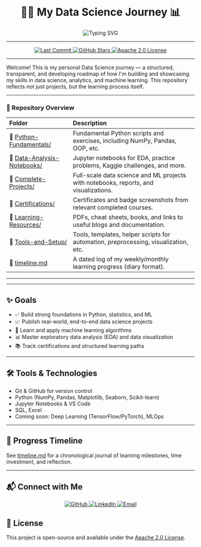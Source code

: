 <div align="center">

# 👨‍💻 My Data Science Journey 📊

<p align="center">
  <img src="https://readme-typing-svg.demolab.com?font=Fira+Code&size=22&duration=3000&pause=1000&color=F75C7E&center=true&vCenter=true&width=500&lines=Data+Scientist+in+Training+Today;Machine+Learning+Explorer;Python+%26+Analytics+Enthusiast" alt="Typing SVG" />
</p>


---

<p align="center">
  <a href="https://github.com/Akib-Osmani/data-science-journey">
    <img src="https://img.shields.io/github/last-commit/Akib-Osmani/data-science-journey?style=for-the-badge&logo=git&logoColor=white&color=FF6B6B&labelColor=4ECDC4" alt="Last Commit"/>
  </a>
  <a href="https://github.com/Akib-Osmani/data-science-journey/stargazers">
    <img src="https://img.shields.io/github/stars/Akib-Osmani/data-science-journey?style=for-the-badge&logo=star&logoColor=white&color=FFD93D&labelColor=FF6B6B" alt="GitHub Stars"/>
  </a>
  <a href="https://github.com/Akib-Osmani/data-science-journey/blob/main/LICENSE">
    <img src="https://img.shields.io/badge/License-Apache%202.0-blue?style=for-the-badge&logo=apache&logoColor=white&color=45B7D1&labelColor=96CEB4" alt="Apache 2.0 License"/>
  </a>
</p>

---

</div>

Welcome! This is my personal Data Science journey — a structured, transparent, and developing roadmap of how I'm building and showcasing my skills in data science, analytics, and machine learning. This repository reflects not just projects, but the learning process itself.

---

### 📌 Repository Overview

<table>
  <thead>
    <tr>
      <th align="left">Folder</th>
      <th align="left">Description</th>
    </tr>
  </thead>
  <tbody>
    <tr>
      <td>📂 <a href="https://github.com/Akib-Osmani/data-science-journey/tree/main/01-Python-Fundamentals">Python-Fundamentals/</a></td>
      <td>Fundamental Python scripts and exercises, including NumPy, Pandas, OOP, etc.</td>
    </tr>
    <tr>
      <td>📂 <a href="https://github.com/Akib-Osmani/data-science-journey/tree/main/02-Data-Analysis-Notebooks">Data-Analysis-Notebooks/</a></td>
      <td>Jupyter notebooks for EDA, practice problems, Kaggle challenges, and more.</td>
    </tr>
    <tr>
      <td>📂 <a href="https://github.com/Akib-Osmani/data-science-journey/tree/main/03-Complete-Projects">Complete-Projects/</a></td>
      <td>Full-scale data science and ML projects with notebooks, reports, and visualizations.</td>
    </tr>
    <tr>
      <td>📂 <a href="https://github.com/Akib-Osmani/data-science-journey/tree/main/04-Certifications">Certifications/</a></td>
      <td>Certificates and badge screenshots from relevant completed courses.</td>
    </tr>
    <tr>
      <td>📂 <a href="https://github.com/Akib-Osmani/data-science-journey/tree/main/Learning-Resources">Learning-Resources/</a></td>
      <td>PDFs, cheat sheets, books, and links to useful blogs and documentation.</td>
    </tr>
    <tr>
      <td>📂 <a href="https://github.com/Akib-Osmani/data-science-journey/tree/main/Tools">Tools-and-Setup/</a></td>
      <td>Tools, templates, helper scripts for automation, preprocessing, visualization, etc.</td>
    </tr>
    <tr>
      <td>📄 <a href="https://github.com/Akib-Osmani/data-science-journey/blob/main/timeline.md">timeline.md</a></td>
      <td>A dated log of my weekly/monthly learning progress (diary format).</td>
    </tr>
  </tbody>
</table>



---
---

## ✨ Goals

- ✅ Build strong foundations in Python, statistics, and ML
- 📈 Publish real-world, end-to-end data science projects
- 🤖 Learn and apply machine learning algorithms
- 📊 Master exploratory data analysis (EDA) and data visualization
- 📚 Track certifications and structured learning paths

---

## 🛠️ Tools & Technologies
- Git & GitHub for version control
- Python (NumPy, Pandas, Matplotlib, Seaborn, Scikit-learn)
- Jupyter Notebooks & VS Code
- SQL, Excel
- Coming soon: Deep Learning (TensorFlow/PyTorch), MLOps

---

## 📅 Progress Timeline

See [timeline.md](timeline.md) for a chronological journal of learning milestones, time investment, and reflection.

---

## 📬 Connect with Me

<p align="center">
  <a href="https://github.com/Akib-Osmani" target="_blank" rel="noopener">
    <img alt="GitHub" src="https://img.shields.io/badge/-GitHub-181717?style=for-the-badge&logo=github&logoColor=white" />
  </a>
  <a href="https://www.linkedin.com/in/akib-osmani02" target="_blank" rel="noopener">
    <img alt="LinkedIn" src="https://img.shields.io/badge/-LinkedIn-0A66C2?style=for-the-badge&logo=linkedin&logoColor=white" />
  </a>
  <a href="mailto:akibaiub.edu@gmail.com" target="_blank" rel="noopener">
    <img alt="Email" src="https://img.shields.io/badge/-Email-D14836?style=for-the-badge&logo=gmail&logoColor=white" />
  </a>
</p>


## 📄 License

This project is open-source and available under the [Apache 2.0 License](LICENSE).
